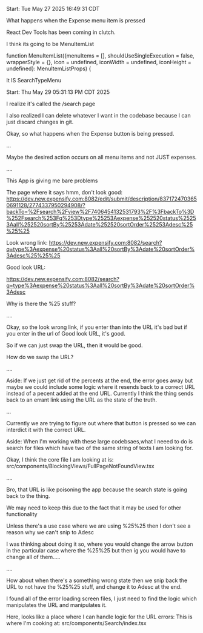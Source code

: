 Start: Tue May 27 2025 16:49:31 CDT





What happens when the Expense menu item is pressed 


React Dev Tools has been coming in clutch. 


I think its going to be MenuItemList 

function MenuItemList({menuItems = [], shouldUseSingleExecution = false, wrapperStyle = {}, icon = undefined, iconWidth = undefined, iconHeight = undefined}: MenuItemListProps) {

It IS SearchTypeMenu 


Start:  Thu May 29 05:31:13 PM CDT 2025


I realize it's called the /search page 

I also realized I can delete whatever I want in the codebase because I can just discard changes in git.

Okay, so what happens when the Expense button is being pressed.

... 


Maybe the desired action occurs on all menu items and not JUST expenses.


.... 


This App is giving me bare problems 





The page where it says hmm, don't look good: 
https://dev.new.expensify.com:8082/edit/submit/description/8371724703650691128/2774337950294908/?backTo=%2Fsearch%2Fview%2F7406454132531793%2F%3FbackTo%3D%252Fsearch%253Fq%253Dtype%25253Aexpense%252520status%25253Aall%252520sortBy%25253Adate%252520sortOrder%25253Adesc%25%25%25


Look wrong link: 
https://dev.new.expensify.com:8082/search?q=type%3Aexpense%20status%3Aall%20sortBy%3Adate%20sortOrder%3Adesc%25%25%25

Good look URL:

https://dev.new.expensify.com:8082/search?q=type%3Aexpense%20status%3Aall%20sortBy%3Adate%20sortOrder%3Adesc



Why is there the %25 stuff? 


.... 


Okay, so the look wrong link, if you enter than into the URL it's bad but if you enter in the url of Good look URL, it's good. 


So if we can just swap the URL, then it would be good. 


How do we swap the URL? 


.... 

Aside: If we just get rid of the percents at the end, the error goes away but maybe we could include some logic where it resends back to a correct URL instead of a pecent added at the end URL. Currently I think the thing sends back to an errant link using the URL as the state of the truth. 



...

Currently we are trying to figure out where that button is pressed so we can interdict it with the correct URL.




Aside: When I'm working with these large codebsaes,what I neeed to do is search for files which have two of the same string of texts I am looking for.



Okay, I think the core file I am looking at is: 
src/components/BlockingViews/FullPageNotFoundView.tsx



....


Bro, that URL is like poisoning the app because the search state is going back to the thing.

We may need to keep this due to the fact that it may be used for other functionality	


Unless there's a use case where we are using %25%25 then I don't see a reason why we can't snip to Adesc


I was thinking about doing it so, where you would change the arrow button in the particular case where the %25%25 but then ig you would have to change all of them.....

.... 


How about when there's a something wrong state then we snip back the URL to not have the %25%25 stuff, and change it to Adesc at the end. 


I found all of the error loading screen files, I just need to find the logic which manipulates the URL and manipulates it.


Here, looks like a place where I can handle logic for the URL errors:
This is where I'm cooking at:
src/components/Search/index.tsx












